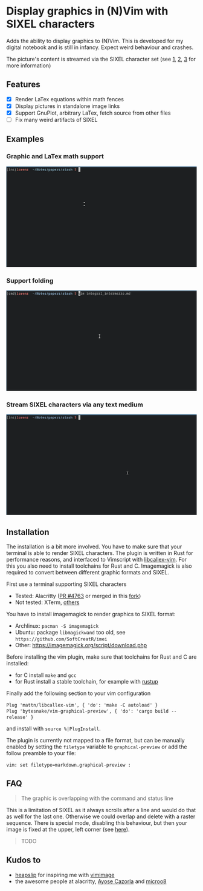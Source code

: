# Display graphics in (N)Vim with SIXEL characters

Adds the ability to display graphics to (N)Vim. This is developed for my digital notebook and is still in infancy. Expect weird behaviour and crashes.

The picture's content is streamed via the SIXEL character set (see [1](https://saitoha.github.io/libsixel/), [2](https://en.wikipedia.org/wiki/Sixel), [3](https://www.vt100.net/docs/vt3xx-gp/chapter14.html) for more information) 

## Features

 - [x] Render LaTex equations within math fences
 - [x] Display pictures in standalone image links
 - [x] Support GnuPlot, arbitrary LaTex, fetch source from other files
 - [ ] Fix many weird artifacts of SIXEL

## Examples

### Graphic and LaTex math support

![Sample of pictures and equations](artifacts.gif)

### Support folding

![Support for folding](folding.gif)

### Stream SIXEL characters via any text medium

![Access through SSH](remote-display.gif)



## Installation

The installation is a bit more involved. You have to make sure that your terminal is able to render SIXEL characters. The plugin is written in Rust for performance reasons, and interfaced to Vimscript with [libcallex-vim](https://github.com/mattn/libcallex-vim). For this you also need to install toolchains for Rust and C. Imagemagick is also required to convert between different graphic formats and SIXEL.

First use a terminal supporting SIXEL characters

 * Tested: Alacritty ([PR #4763](https://github.com/alacritty/alacritty/pull/4763) or merged in this [fork](https://github.com/microo8/alacritty-sixel)) 
 * Not tested: XTerm, [others](https://saitoha.github.io/libsixel/)

You have to install imagemagick to render graphics to SIXEL format:

 * Archlinux: `pacman -S imagemagick`
 * Ubuntu: package `libmagickwand` too old, see `https://github.com/SoftCreatR/imei`
 * Other: https://imagemagick.org/script/download.php

Before installing the vim plugin, make sure that toolchains for Rust and C are installed:

 * for C install `make` and `gcc`
 * for Rust install a stable toolchain, for example with [rustup](https://rustup.rs/)

Finally add the following section to your vim configuration
```
Plug 'mattn/libcallex-vim', { 'do': 'make -C autoload' }
Plug 'bytesnake/vim-graphical-preview', { 'do': 'cargo build --release' }
```

and install with `source %|PlugInstall`.

The plugin is currently not mapped to a file format, but can be manually enabled by setting the `filetype` variable to `graphical-preview` or add the follow preamble to your file:

```vim
vim: set filetype=markdown.graphical-preview :
```

## FAQ

 > The graphic is overlapping with the command and status line

This is a limitation of SIXEL as it always scrolls after a line and would do that as well for the last one. Otherwise we could overlap and delete with a raster sequence. There is special mode, disabling this behaviour, but then your image is fixed at the upper, left corner (see [here](https://gitlab.com/AutumnMeowMeow/jexer/-/issues/61)).

 > TODO

## Kudos to

 - [heapslip](https://github.com/heapslip) for inspiring me with [vimimage](https://www.youtube.com/watch?v=cnt9mPOjrLg)
 - the awesome people at alacritty, [Ayose Cazorla](https://github.com/alacritty/alacritty/pull/4763) and [microo8](https://github.com/microo8/alacritty-sixel)
